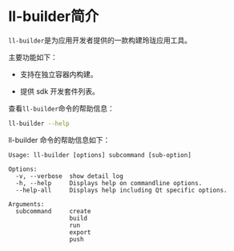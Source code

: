 # ll-builder简介

`ll-builder`是为应用开发者提供的一款构建玲珑应用工具。

主要功能如下：

- 支持在独立容器内构建。
<!-- - 定义了一套版本管理系统。 -->
- 提供 sdk 开发套件列表。
<!-- - 包含完整推送发布流程。 -->

查看`ll-builder`命令的帮助信息：

```bash
ll-builder --help
```

ll-builder 命令的帮助信息如下：

```text
Usage: ll-builder [options] subcommand [sub-option]

Options:
  -v, --verbose  show detail log
  -h, --help     Displays help on commandline options.
  --help-all     Displays help including Qt specific options.

Arguments:
  subcommand     create
                 build
                 run
                 export
                 push
```

